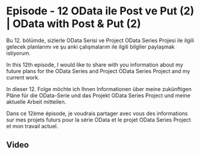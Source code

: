 # Episode - 12 OData ile Post ve Put (2) | OData with Post & Put (2)

Bu 12. bölümde, sizlerle OData Serisi ve Project OData Series Projesi ile ilgili gelecek planlarımı ve şu anki çalışmalarım ile ilgili bilgiler paylaşmak istiyorum.

In this 12th episode, I would like to share with you information about my future plans for the OData Series and Project OData Series Project and my current work.

In dieser 12. Folge möchte ich Ihnen Informationen über meine zukünftigen Pläne für die OData-Serie und das Projekt OData Series Project und meine aktuelle Arbeit mitteilen.

Dans ce 12ème épisode, je voudrais partager avec vous des informations sur mes projets futurs pour la série OData et le projet OData Series Project et mon travail actuel.

## Video  

<!-- [![OData Server Serisi - B003 - Castle Windsor](https://i.ytimg.com/vi_webp/FfObuuxZ8Qg/maxresdefault.webp)](http://www.youtube.com/watch?v=FfObuuxZ8Qg) -->
